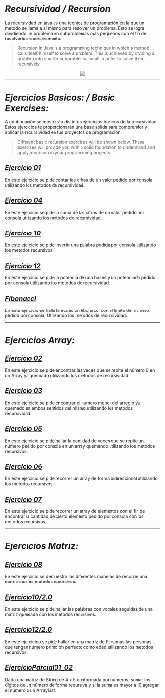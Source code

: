 # _Recursividad / Recursion_

La recursividad en java es una tecnica de programación en la que un metodo se llama a sí
mismo para resolver un problema. Esto se logra dividiendo un problema en subproblemas más
pequeños con el fin de resolverlos recursivamente.

>Recursion in Java is a programming technique in which a method calls itself
himself to solve a problem. This is achieved by dividing a problem into smaller subproblems.
small in order to solve them recursively.


<p align="center">
  <img src="https://github.com/MrZLeviatan/Conceptos_EnJava/assets/117557162/5211eeee-3015-4a73-8e95-92c5e46a623e" />
</p>

_____

# _Ejercicios Basicos: / Basic Exercises:_

A continuación se mostrarán distintos ejercicios basicos de la recursividad. Estos ejercicios te proporcionarán una base sólida para comprender y aplicar la recursividad en tus proyectos de programación.
>Different basic recursion exercises will be shown below. These exercises will provide you with a solid foundation to understand and apply recursion in your programming projects.


## [_Ejercicio 01_](Ejercicios%20Basicos/Ejercicio1)
En este ejercicio se pide contar las cifras de un valor pedido por consola utilizando los metodos de recursividad.

## [_Ejercicio 04_](Ejercicios%20Basicos/Ejercicio4)
En este ejercicio se pide la suma de las cifras de un valor pedido por consola utilizando los metodos de recursividad.

## [_Ejercicio 10_](Ejercicios%20Basicos/Ejercicio10)
En este ejercicio se pide invertir una palabra pedida por consola utilizando los metodos recursivos.

## [_Ejercicio 12_](Ejercicios%20Basicos/Ejercicio12)
En este ejercicio se pide la potencia de una bases y un potenciado pedido por consola utilizando los metodos de recursividad.

## [_Fibonacci_](Ejercicios%20Basicos/Fibonacci)
En este ejercicio se halla la ecuacion fibonacci con el límite del número pedido por consola; Utilizando los metodos de recursividad.

___
# _Ejercicios Array:_

## [_Ejercicio 02_](Ejercicios%20Array/Ejercicio2)
En este ejercicio se pide encontrar las veces que se repite el número 0 en un Array ya quemado utilizando los metodos de recursividad. 

## [_Ejercicio 03_](Ejercicios%20Array/Ejercicio3)
En este ejercicio se pide encontrar el número menor del arreglo ya quemado en ambos sentidos del mismo utilizando los metodos recursividad.

## [_Ejercicio 05_](Ejercicios%20Array/Ejercicio5)
En este ejercicio se pide hallar la cantidad de veces que
se repite un número pedido por consola en un array quemando utilizando
los metodos recursivos.

## [_Ejercicio 06_](Ejercicios%20Array/Ejercicio6)
En este ejercicio se pide recorrer un array de forma bidireccional
utilizando los metodos recursivos.

## [_Ejercicio 07_](Ejercicios%20Array/Ejercicio7)
En este ejercicio se pide recorrer un array de elementos con el fin de 
encontrar la cantidad de cierto elemento pedido por consola con los metodos recursivos.

___
# _Ejercicios Matriz:_

## [_Ejercicio 08_](Ejercicios%20Matriz/Ejercicio8)
En este ejercicio se demuestra las diferentes maneras de recorrer una matriz con los metodos recursivos.

## [_Ejercicio10/2.0_](Ejercicios%20Matriz/Ejercicio9)
En este ejercicio se pide hallar las palabras con vocales seguidas de una matriz quemada con los metodos recursivos.

## [_Ejercicio12/2.0_](Ejercicios%20Matriz/Ejercicio13)
En este ejercicico se pide hallar en una matriz de Personas las personas que tengan número primo oh perfecto como edad utilizando los metodos recursivos.

## [_EjercicioParcial01_02_](Ejercicios%20Matriz/Ejercicio11)
Dada una matriz de String de 4 x 5 conformada por números, sumar los dígitos de un número de forma recursiva y si la suma es mayor a 10 agregar el número a un ArrayList.
